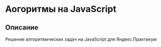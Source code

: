 # Аогоритмы на JavaScript

## Описание
Решение алгоритмических задач на JavaScript для Яндекс.Практикум
